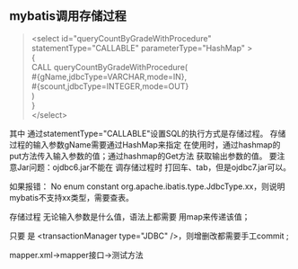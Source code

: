 ## mybatis调用存储过程
>&lt;select id="queryCountByGradeWithProcedure" statementType="CALLABLE"  parameterType="HashMap" >  
{  
CALL queryCountByGradeWithProcedure(  
&#35;{gName,jdbcType=VARCHAR,mode=IN},  
&#35;{scount,jdbcType=INTEGER,mode=OUT}  
)  
}  
&lt;/select>

其中 通过statementType="CALLABLE"设置SQL的执行方式是存储过程。 存储过程的输入参数gName需要通过HashMap来指定
在使用时，通过hashmap的put方法传入输入参数的值；通过hashmap的Get方法 获取输出参数的值。
要注意Jar问题：ojdbc6.jar不能在 调存储过程时  打回车、tab，但是ojdbc7.jar可以。


如果报错： No enum constant org.apache.ibatis.type.JdbcType.xx，则说明mybatis不支持xx类型，需要查表。

存储过程 无论输入参数是什么值，语法上都需要 用map来传递该值；

只要 是  &lt;transactionManager type="JDBC" />，则增删改都需要手工commit ;


mapper.xml->mapper接口->测试方法